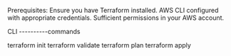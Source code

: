 Prerequisites:
Ensure you have Terraform installed.
AWS CLI configured with appropriate credentials.
Sufficient permissions in your AWS account.

CLI ----------commands

terraform init
terraform validate
terraform plan
terraform apply
